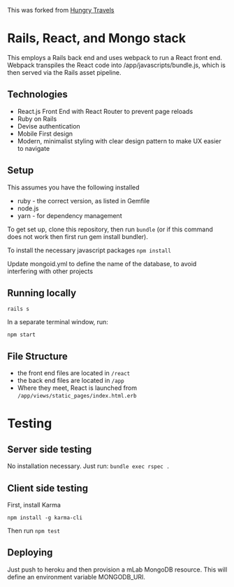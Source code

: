 This was forked from [Hungry Travels](https://github.com/laurado/hungry-travels)

# Rails, React, and Mongo stack
This employs a Rails back end and uses webpack to run a React front end. Webpack transpiles the React code into /app/javascripts/bundle.js, which is then served via the Rails asset pipeline.


## Technologies
* React.js Front End with React Router to prevent page reloads
* Ruby on Rails 
* Devise authentication
* Mobile First design
* Modern, minimalist styling with clear design pattern to make UX easier to navigate

## Setup
This assumes you have the following installed
* ruby - the correct version, as listed in Gemfile
* node.js 
* yarn - for dependency management


To get set up, clone this repository, then run ```bundle```
(or if this command does not work then first run gem install bundler).

To install the necessary javascript packages ```npm install```

Update mongoid.yml to define the name of the database, to avoid interfering with other projects

## Running locally
```
rails s
```

In a separate terminal window, run:
```
npm start
```

## File Structure
* the front end files are located in ```/react```
* the back end files are located in ```/app```
* Where they meet, React is launched from ```/app/views/static_pages/index.html.erb```

# Testing
## Server side testing
No installation necessary. Just run:
```bundle exec rspec .```

## Client side testing
First, install Karma
```
npm install -g karma-cli
```
Then run
```npm test```

## Deploying
Just push to heroku and then provision a mLab MongoDB resource. This will define an environment variable MONGODB_URI.
